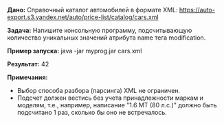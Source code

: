**Дано:**
Справочный каталог автомобилей в формате XML: https://auto-export.s3.yandex.net/auto/price-list/catalog/cars.xml

**Задача:**
Напишите консольную программу, подсчитывающую количество уникальных значений атрибута name тега modification.

**Пример запуска:**
java -jar myprog.jar cars.xml

**Результат:**
42

**Примечания:**
* Выбор способа разбора (парсинга) XML не ограничен.
* Подсчет должен вестись без учета принадлежности маркам и моделям, т.е., например, написание "1.6 MT (80 л.с.)" должно быть подсчитано 1 раз, сколько бы оно не встречалось.
